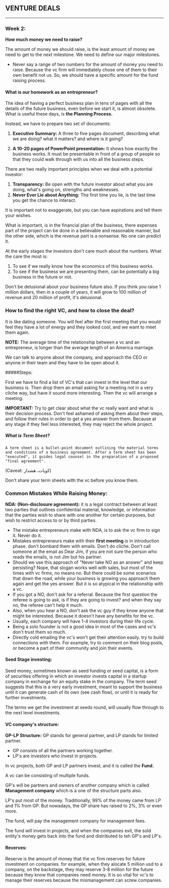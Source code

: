 ## VENTURE DEALS
 ---
 
 ### Week 2:
 
 __How much money we need to raise?__
 
 The amount of money we should raise, is the least amount of money we need to get to the next milestone. We need to define our major milestones. 
 
 - Never say a range of two numbers for the amount of money you need to raise. Because the vc firm will immediately chose one of them to their own benefit not us. So, we should have a specific amount for the fund raising process.
 
 #### What is our homework as an entrepreneur?
 
 The idea of having a perfect business plan in tens of pages with all the details of the future business, even before we start it, is almost obsolete. What is useful these days, is __the Planning Process.__
 
 Instead, we have to prepare two set of documents:
 
 1) __Executive Summary:__ A three to five pages document, describing what we are doing? what it matters? and where is it going?
 
 2) __A 10-20 pages of PowerPoint presentation:__ It shows how exactly the business works. It must be presentable in front of a group of people so that they could walk through with us into all the business steps.    
 
 There are two really important principles when we deal with a potential investor:

1) __Transparency:__ Be open with the future investor about what you are doing, what's going on, strengths and weaknesses.
2) __Never Ever Lie about Anything:__ The first time you lie, is the last time you get the chance to interact.

It is important not to exaggerate, but you can have aspirations and tell them your wishes.

What is important, is in the financial plan of the business, there expenses part of the project can be done in a believable and reasonable manner, but the other side, which is the revenue part is a nonsense. No one can predict it.

At the early stages the investors don't care much about the numbers. What the care the most is:
1) To see if we really know how the economics of this business works.
2) To see if the business we are presenting them, can be potentially a big business in the future or not.

Don't be delusional about your business future also. If you think you raise 1 million dollars, then in a couple of years, it will grow to 100 million of revenue and 20 million of profit, it's delusional.

### How to find the right VC, and how to close the deal?

It is like dating someone. You will feel after the first meeting that you would feel they have a lot of energy and they looked cool, and we want to meet them again.

__NOTE:__ The average time of the relationship between a vc and an entrepreneur, is longer than the average length of an America marriage.

We can talk to anyone about the company, and approach the CEO or anyone in their team and they have to be open about it.


#####Steps:

First we have to find a list of VC's that can invest in the level that our business is. Then drop them an email asking for a meeting not in a very cliche way, but have it sound more interesting. Then the vc will arrange a meeting.

__IMPORTANT:__ Try to get clear about what the vc really want and what is their decision process. Don't feel ashamed of asking them about their steps, and follow their rules in order to get a yes answer from them. Because at any stage if they feel less interested, they may reject the whole project.

##### What is Term Sheet?
```
A term sheet is a bullet-point document outlining the material terms and conditions of a business agreement. After a term sheet has been "executed", it guides legal counsel in the preparation of a proposed "final agreement".
```
(Caveat: کویات، هشدار)

Don't share your term sheets with the vc before you know them.

### Common Mistakes While Raising Money:

__NDA: (Non-disclosure agreement):__ it  is a legal contract between at least two parties that outlines confidential material, knowledge, or information that the parties wish to share with one another for certain purposes, but wish to restrict access to or by third parties.

- The mistake entrepreneurs make with NDA, is to ask the vc firm to sign it. Never do it.
- Mistakes entrepreneurs make with their __first meeting__ is in introduction phase. don't bombard them with emails. Don't do cliche. Don't call someone at the email as Dear Jim, if you are not sure the person who reads the emails, is not Jim but his partner.
- Should we use this approach of "Never take NO as an answer" and keep persisting? Nope, that slogan works well with sales, but most of the times with vc firms, no means no. But there could be some scenarios that down the road, while your business is growing you approach them again and get the yes answer. But it is so atypical in the relationship with a vc.
- If you got a NO, don't ask for a referral. Because the first question the referee is going to ask, is if they are going to invest? and when they say no, the referee can't help it much.
- Also, when you hear a NO, don't ask the vc guy if they know anyone that might be interested. Because it doesn't have any benefits for the vc.
- Usually, each company will have 1-4 investors during their life cycle.
- Being a solo founder is not a good idea in most of the cases and vc's don't trust them so much.
- Directly cold emailing the vc's won't get their attention easily. try to build connections with them. For example, try to comment on their blog posts, or become a part of their community and join their events.

#### Seed Stage investing:
Seed money, sometimes known as seed funding or seed capital, is a form of securities offering in which an investor invests capital in a startup company in exchange for an equity stake in the company. The term seed suggests that this is a very early investment, meant to support the business until it can generate cash of its own (see cash flow), or until it is ready for further investments. 

The terms we get the investment at seeds round, will usually flow through to the next level investments.

#### VC company's structure:

__GP-LP Structure:__ GP stands for general partner, and LP stands for limited partner. 

- GP consists of all the partners working together.
- LP's are investors who invest in projects.

In vc projects, both GP and LP partners invest, and it is called the __Fund.__ 

A vc can be consisting of multiple funds.

GP's will be partners and owners of another company which is called __Management company__ which is a one of the structure parts also.

LP's put most of the money. Traditionally, 99% of the money came from LP and 1% from GP. But nowadays, the GP share has raised to 2%, 3% or even more.

The fund, will pay the management company for management fees. 

The fund will invest in projects, and when the companies exit, the sold entity's money gets back into the fund and distributed to teh GP's and LP's.

#### Reverves:
Reserve is the amount of money that the vc firm reserves for future investment on companies. for example, when they alocate 5 million usd to a company, on the backstage, they may reserve 3-8 million for the future because they know that companies need money. It is so vital for vc's to manage their reserves because the mismanagement can screw companies. 

